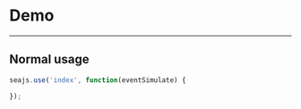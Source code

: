 # Demo

---

## Normal usage

````javascript
seajs.use('index', function(eventSimulate) {

});
````

